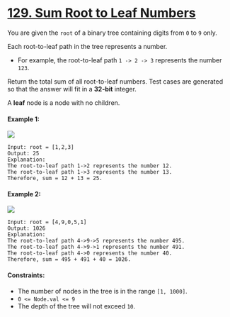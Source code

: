 # [129. Sum Root to Leaf Numbers](https://leetcode.com/problems/sum-root-to-leaf-numbers/description/)

You are given the ```root``` of a binary tree containing digits from ```0``` to ```9``` only.

Each root-to-leaf path in the tree represents a number.
* For example, the root-to-leaf path ```1 -> 2 -> 3``` represents the number ```123```.

Return the total sum of all root-to-leaf numbers. Test cases are generated so that the answer will fit in a **32-bit** integer.

A **leaf** node is a node with no children.

#### Example 1:
![](https://assets.leetcode.com/uploads/2021/02/19/num1tree.jpg)
```
Input: root = [1,2,3]
Output: 25
Explanation:
The root-to-leaf path 1->2 represents the number 12.
The root-to-leaf path 1->3 represents the number 13.
Therefore, sum = 12 + 13 = 25.
```

#### Example 2:
![](https://assets.leetcode.com/uploads/2021/02/19/num2tree.jpg)
```
Input: root = [4,9,0,5,1]
Output: 1026
Explanation:
The root-to-leaf path 4->9->5 represents the number 495.
The root-to-leaf path 4->9->1 represents the number 491.
The root-to-leaf path 4->0 represents the number 40.
Therefore, sum = 495 + 491 + 40 = 1026.
```

#### Constraints:
* The number of nodes in the tree is in the range ```[1, 1000]```.
* ```0 <= Node.val <= 9```
* The depth of the tree will not exceed ```10```.
